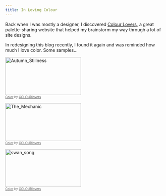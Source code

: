 ```yaml
---
title: In Loving Colour
---
```


Back when I was mostly a designer, I discovered [Colour Lovers](http://www.colourlovers.com), a great palette-sharing website that helped my brainstorm my way through a lot of site designs.

In redesigning this blog recently, I found it again and was reminded how much I love color. Some samples...

<a href="http://www.colourlovers.com/palette/593228/Autumn_Stillness?widths=1" target="_blank"><img src="http://www.colourlovers.com/images/badges/pw/593/593228_Autumn_Stillness.png" style="width: 240px; height: 120px; border: 0 none;" alt="Autumn_Stillness" /></a><br /><span style="font-size: 10px; color: #5e5e5e;"><a href="http://www.colourlovers.com/color" target="_blank" style="font-size: 10px; color: #5e5e5e;">Color</a> by <a href="http://www.colourlovers.com/" target="_blank" style="font-size: 10px; color: #5e5e5e;">COLOURlovers</a></span>

<a href="http://www.colourlovers.com/palette/839853/The_Mechanic?widths=1" target="_blank"><img src="http://www.colourlovers.com/images/badges/pw/839/839853_The_Mechanic.png" style="width: 240px; height: 120px; border: 0 none;" alt="The_Mechanic" /></a><br /><span style="font-size: 10px; color: #5e5e5e;"><a href="http://www.colourlovers.com/color" target="_blank" style="font-size: 10px; color: #5e5e5e;">Color</a> by <a href="http://www.colourlovers.com/" target="_blank" style="font-size: 10px; color: #5e5e5e;">COLOURlovers</a></span>

<a href="http://www.colourlovers.com/palette/4345290/swan_song?widths=1" target="_blank"><img src="http://www.colourlovers.com/images/badges/pw/4345/4345290_swan_song.png" style="width: 240px; height: 120px; border: 0 none;" alt="swan_song" /></a><br /><span style="font-size: 10px; color: #5e5e5e;"><a href="http://www.colourlovers.com/color" target="_blank" style="font-size: 10px; color: #5e5e5e;">Color</a> by <a href="http://www.colourlovers.com/" target="_blank" style="font-size: 10px; color: #5e5e5e;">COLOURlovers</a></span>